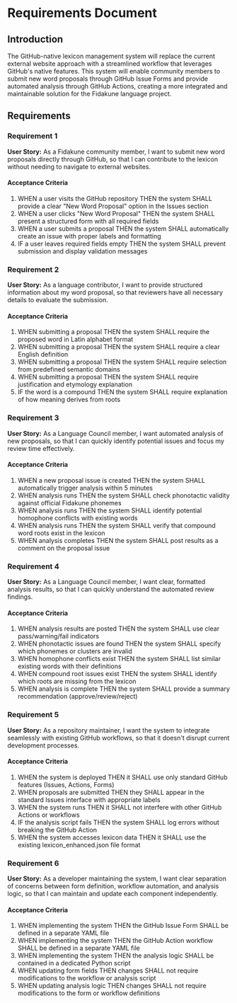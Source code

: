 # Requirements Document

## Introduction

The GitHub-native lexicon management system will replace the current external website approach with a streamlined workflow that leverages GitHub's native features. This system will enable community members to submit new word proposals through GitHub Issue Forms and provide automated analysis through GitHub Actions, creating a more integrated and maintainable solution for the Fidakune language project.

## Requirements

### Requirement 1

**User Story:** As a Fidakune community member, I want to submit new word proposals directly through GitHub, so that I can contribute to the lexicon without needing to navigate to external websites.

#### Acceptance Criteria

1. WHEN a user visits the GitHub repository THEN the system SHALL provide a clear "New Word Proposal" option in the Issues section
2. WHEN a user clicks "New Word Proposal" THEN the system SHALL present a structured form with all required fields
3. WHEN a user submits a proposal THEN the system SHALL automatically create an issue with proper labels and formatting
4. IF a user leaves required fields empty THEN the system SHALL prevent submission and display validation messages

### Requirement 2

**User Story:** As a language contributor, I want to provide structured information about my word proposal, so that reviewers have all necessary details to evaluate the submission.

#### Acceptance Criteria

1. WHEN submitting a proposal THEN the system SHALL require the proposed word in Latin alphabet format
2. WHEN submitting a proposal THEN the system SHALL require a clear English definition
3. WHEN submitting a proposal THEN the system SHALL require selection from predefined semantic domains
4. WHEN submitting a proposal THEN the system SHALL require justification and etymology explanation
5. IF the word is a compound THEN the system SHALL require explanation of how meaning derives from roots

### Requirement 3

**User Story:** As a Language Council member, I want automated analysis of new proposals, so that I can quickly identify potential issues and focus my review time effectively.

#### Acceptance Criteria

1. WHEN a new proposal issue is created THEN the system SHALL automatically trigger analysis within 5 minutes
2. WHEN analysis runs THEN the system SHALL check phonotactic validity against official Fidakune phonemes
3. WHEN analysis runs THEN the system SHALL identify potential homophone conflicts with existing words
4. WHEN analysis runs THEN the system SHALL verify that compound word roots exist in the lexicon
5. WHEN analysis completes THEN the system SHALL post results as a comment on the proposal issue

### Requirement 4

**User Story:** As a Language Council member, I want clear, formatted analysis results, so that I can quickly understand the automated review findings.

#### Acceptance Criteria

1. WHEN analysis results are posted THEN the system SHALL use clear pass/warning/fail indicators
2. WHEN phonotactic issues are found THEN the system SHALL specify which phonemes or clusters are invalid
3. WHEN homophone conflicts exist THEN the system SHALL list similar existing words with their definitions
4. WHEN compound root issues exist THEN the system SHALL identify which roots are missing from the lexicon
5. WHEN analysis is complete THEN the system SHALL provide a summary recommendation (approve/review/reject)

### Requirement 5

**User Story:** As a repository maintainer, I want the system to integrate seamlessly with existing GitHub workflows, so that it doesn't disrupt current development processes.

#### Acceptance Criteria

1. WHEN the system is deployed THEN it SHALL use only standard GitHub features (Issues, Actions, Forms)
2. WHEN proposals are submitted THEN they SHALL appear in the standard Issues interface with appropriate labels
3. WHEN the system runs THEN it SHALL not interfere with other GitHub Actions or workflows
4. IF the analysis script fails THEN the system SHALL log errors without breaking the GitHub Action
5. WHEN the system accesses lexicon data THEN it SHALL use the existing lexicon_enhanced.json file format

### Requirement 6

**User Story:** As a developer maintaining the system, I want clear separation of concerns between form definition, workflow automation, and analysis logic, so that I can maintain and update each component independently.

#### Acceptance Criteria

1. WHEN implementing the system THEN the GitHub Issue Form SHALL be defined in a separate YAML file
2. WHEN implementing the system THEN the GitHub Action workflow SHALL be defined in a separate YAML file  
3. WHEN implementing the system THEN the analysis logic SHALL be contained in a dedicated Python script
4. WHEN updating form fields THEN changes SHALL not require modifications to the workflow or analysis script
5. WHEN updating analysis logic THEN changes SHALL not require modifications to the form or workflow definitions
